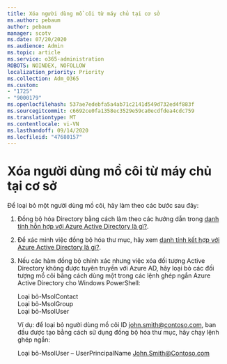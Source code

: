 ```yaml
---
title: Xóa người dùng mồ côi từ máy chủ tại cơ sở
ms.author: pebaum
author: pebaum
manager: scotv
ms.date: 07/20/2020
ms.audience: Admin
ms.topic: article
ms.service: o365-administration
ROBOTS: NOINDEX, NOFOLLOW
localization_priority: Priority
ms.collection: Adm_O365
ms.custom:
- "1725"
- "9000179"
ms.openlocfilehash: 537ae7edebfa5a4ab71c2141d549d732ed4f883f
ms.sourcegitcommit: c6692ce0fa1358ec3529e59ca0ecdfdea4cdc759
ms.translationtype: MT
ms.contentlocale: vi-VN
ms.lasthandoff: 09/14/2020
ms.locfileid: "47680157"
---
```

# <a name="delete-orphaned-user-from-on-premises-server"></a>Xóa người dùng mồ côi từ máy chủ tại cơ sở

Để loại bỏ một người dùng mồ côi, hãy làm theo các bước sau đây:

1. Đồng bộ hóa Directory bằng cách làm theo các hướng dẫn trong [danh tính hỗn hợp với Azure Active Directory là gì?](https://technet.microsoft.com/library/jj151771.aspx#bkmk_synchronizedirectories).

2. Để xác minh việc đồng bộ hóa thư mục, hãy xem [danh tính kết hợp với Azure Active Directory là gì?](https://technet.microsoft.com/library/jj151797.aspx).

3. Nếu các hàm đồng bộ chính xác nhưng việc xóa đối tượng Active Directory không được tuyên truyền với Azure AD, hãy loại bỏ các đối tượng mồ côi bằng cách dùng một trong các lệnh ghép ngắn Azure Active Directory cho Windows PowerShell:

    Loại bỏ-MsolContact  
    Loại bỏ-MsolGroup  
    Loại bỏ-MsolUser

    Ví dụ: để loại bỏ người dùng mồ côi ID john.smith@contoso.com, ban đầu được tạo bằng cách sử dụng đồng bộ hóa thư mục, hãy chạy lệnh ghép ngắn:

    Loại bỏ-MsolUser – UserPrincipalName John.Smith@Contoso.com